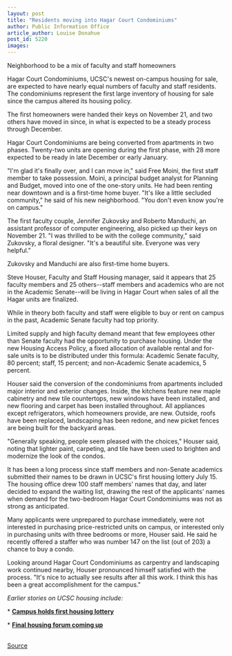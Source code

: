 ```yaml
---
layout: post
title: "Residents moving into Hagar Court Condominiums"
author: Public Information Office
article_author: Louise Donahue
post_id: 5220
images:
---
```


<p class="sectionheadblack">
  Neighborhood to be a mix of faculty and staff homeowners
</p>
<p>
  Hagar Court Condominiums, UCSC's newest on-campus housing for sale, are expected to have nearly equal numbers of faculty and staff residents. The condominiums represent the first large inventory of housing for sale since the campus altered its housing policy.
</p>
<p>
  The first homeowners were handed their keys on November 21, and two others have moved in since, in what is expected to be a steady process through December.
</p>
<p>
  Hagar Court Condominiums are being converted from apartments in two phases. Twenty-two units are opening during the first phase, with 28 more expected to be ready in late December or early January.<br>
</p>
<p>
  "I'm glad it's finally over, and I can move in," said Free Moini, the first staff member to take possession. Moini, a principal budget analyst for Planning and Budget, moved into one of the one-story units. He had been renting near downtown and is a first-time home buyer. "It's like a little secluded community," he said of his new neighborhood. "You don't even know you're on campus."<br>
</p>
<p>
  The first faculty couple, Jennifer Zukovsky and Roberto Manduchi, an assistant professor of computer engineering, also picked up their keys on November 21. "I was thrilled to be with the college community," said Zukovsky, a floral designer. "It's a beautiful site. Everyone was very helpful."
</p>
<p>
  Zukovsky and Manduchi are also first-time home buyers.<br>
</p>
<p>
  Steve Houser, Faculty and Staff Housing manager, said it appears that 25 faculty members and 25 others--staff members and academics who are not in the Academic Senate--will be living in Hagar Court when sales of all the Hagar units are finalized.<br>
</p>
<p>
  While in theory both faculty and staff were eligible to buy or rent on campus in the past, Academic Senate faculty had top priority.
</p>
<p>
  Limited supply and high faculty demand meant that few employees other than Senate faculty had the opportunity to purchase housing. Under the new Housing Access Policy, a fixed allocation of available rental and for-sale units is to be distributed under this formula: Academic Senate faculty, 80 percent; staff, 15 percent; and non-Academic Senate academics, 5 percent.<br>
</p>
<p>
  Houser said the conversion of the condominiums from apartments included major interior and exterior changes. Inside, the kitchens feature new maple cabinetry and new tile countertops, new windows have been installed, and new flooring and carpet has been installed throughout. All appliances except refrigerators, which homeowners provide, are new. Outside, roofs have been replaced, landscaping has been redone, and new picket fences are being built for the backyard areas.<br>
</p>
<p>
  "Generally speaking, people seem pleased with the choices," Houser said, noting that lighter paint, carpeting, and tile have been used to brighten and modernize the look of the condos.<br>
</p>
<p>
  It has been a long process since staff members and non-Senate academics submitted their names to be drawn in UCSC's first housing lottery July 15. The housing office drew 100 staff members' names that day, and later decided to expand the waiting list, drawing the rest of the applicants' names when demand for the two-bedroom Hagar Court Condominiums was not as strong as anticipated.<br>
</p>
<p>
  Many applicants were unprepared to purchase immediately, were not interested in purchasing price-restricted units on campus, or interested only in purchasing units with three bedrooms or more, Houser said. He said he recently offered a staffer who was number 147 on the list (out of 203) a chance to buy a condo.<br>
</p>
<p>
  Looking around Hagar Court Condominiums as carpentry and landscaping work continued nearby, Houser pronounced himself satisfied with the process. "It's nice to actually see results after all this work. I think this has been a great accomplishment for the campus."
</p>
<p>
  <i>Earlier stories on UCSC housing include:</i><br>
</p>
<p>
  * <b><a href="http://www.ucsc.edu/currents/03-04/07-21/morenews.html">Campus holds first housing lottery</a></b><br>
</p>
<p>
  * <b><a href="http://currents.ucsc.edu/03-04/07-07/housing.html">Final housing forum coming up</a></b><br>
  <br>
</p>
<p><a href="http://www1.ucsc.edu/currents/03-04/12-08/CURRENTS%20ONLINE/03-04/12%252f1/condos.html" title="Permalink to condos">Source</a></p>

